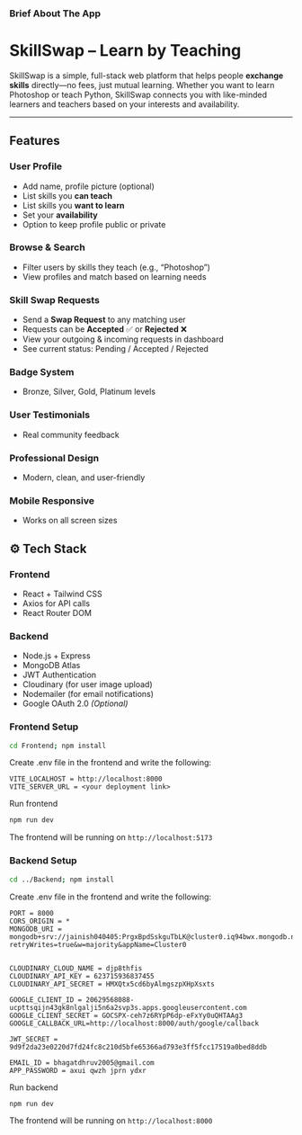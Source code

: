 ### Brief About The App 
#  SkillSwap – Learn by Teaching

SkillSwap is a simple, full-stack web platform that helps people **exchange skills** directly—no fees, just mutual learning. Whether you want to learn Photoshop or teach Python, SkillSwap connects you with like-minded learners and teachers based on your interests and availability.

---

##  Features

###  User Profile
- Add name, profile picture (optional)
- List skills you **can teach**
- List skills you **want to learn**
- Set your **availability**
- Option to keep profile public or private

### Browse & Search
- Filter users by skills they teach (e.g., “Photoshop”)
- View profiles and match based on learning needs

### Skill Swap Requests
- Send a **Swap Request** to any matching user
- Requests can be **Accepted** ✅ or **Rejected** ❌
- View your outgoing & incoming requests in dashboard
- See current status: Pending / Accepted / Rejected

### Badge System
- Bronze, Silver, Gold, Platinum levels

### User Testimonials
- Real community feedback

### Professional Design
- Modern, clean, and user-friendly

### Mobile Responsive
- Works on all screen sizes

## ⚙️ Tech Stack

### Frontend
- React + Tailwind CSS
- Axios for API calls
- React Router DOM

### Backend
- Node.js + Express
- MongoDB Atlas
- JWT Authentication
- Cloudinary (for user image upload)
- Nodemailer (for email notifications)
- Google OAuth 2.0 *(Optional)*
### Frontend Setup

```bash
cd Frontend; npm install
```

Create .env file in the frontend and write the following:

```env
VITE_LOCALHOST = http://localhost:8000
VITE_SERVER_URL = <your deployment link>
```

Run frontend

```bash
npm run dev
```

The frontend will be running on `http://localhost:5173`

### Backend Setup

```bash
cd ../Backend; npm install
```

Create .env file in the frontend and write the following:

```env
PORT = 8000
CORS_ORIGIN = *
MONGODB_URI = mongodb+srv://jainish040405:PrgxBpdSskguTbLK@cluster0.iq94bwx.mongodb.net/?retryWrites=true&w=majority&appName=Cluster0


CLOUDINARY_CLOUD_NAME = djp8thfis
CLOUDINARY_API_KEY = 623715936837455
CLOUDINARY_API_SECRET = HMXQtx5cd6byAlmgszpXHpXsxts

GOOGLE_CLIENT_ID = 20629568088-ucpttsqijn43gk8nlgalji5n6a2svp3s.apps.googleusercontent.com
GOOGLE_CLIENT_SECRET = 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
GOOGLE_CALLBACK_URL=http://localhost:8000/auth/google/callback

JWT_SECRET = 9d9f2da23e0220d7fd24fc8c210d5bfe65366ad793e3ff5fcc17519a0bed8ddb

EMAIL_ID = bhagatdhruv2005@gmail.com
APP_PASSWORD = axui qwzh jprn ydxr
```

Run backend

```bash
npm run dev
```

The frontend will be running on `http://localhost:8000`

